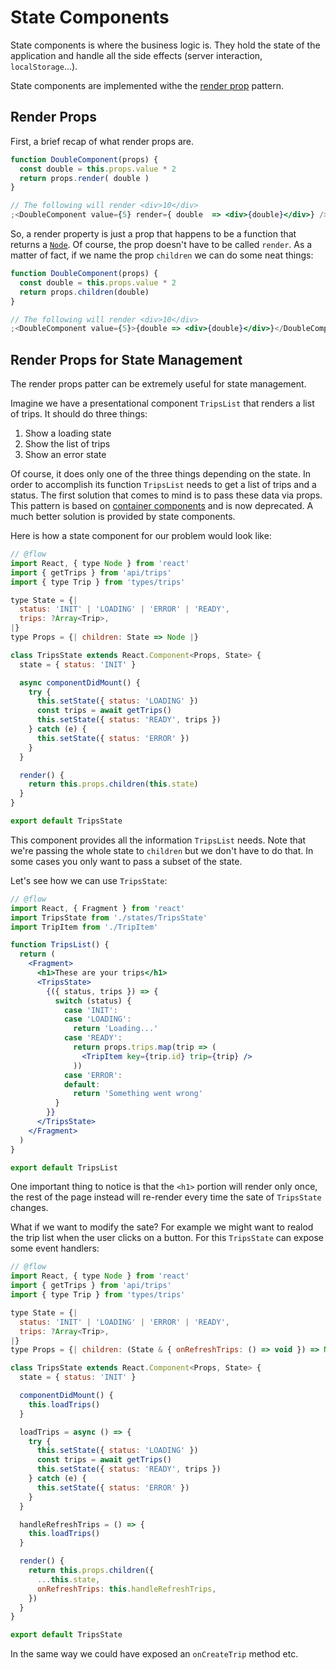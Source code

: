# State Components

State components is where the business logic is. They hold the state of the
application and handle all the side effects (server interaction,
`localStorage`...).

State components are implemented withe the
[render prop](https://reactjs.org/docs/render-props.html) pattern.

## Render Props

First, a brief recap of what render props are.

```jsx
function DoubleComponent(props) {
  const double = this.props.value * 2
  return props.render( double )
}

// The following will render <div>10</div>
;<DoubleComponent value={5} render={ double  => <div>{double}</div>} />
```

So, a render property is just a prop that happens to be a function that returns
a [`Node`](https://flow.org/en/docs/react/types/#toc-react-node). Of course, the prop doesn't have to be called
`render`. As a matter of fact, if we name the prop `children` we can do some
neat things:

```jsx
function DoubleComponent(props) {
  const double = this.props.value * 2
  return props.children(double)
}

// The following will render <div>10</div>
;<DoubleComponent value={5}>{double => <div>{double}</div>}</DoubleComponent>
```

## Render Props for State Management

The render props patter can be extremely useful for state management.

Imagine we have a presentational component `TripsList` that renders a list of
trips. It should do three things:

1.  Show a loading state
2.  Show the list of trips
3.  Show an error state

Of course, it does only one of the three things depending on the state. In order
to accomplish its function `TripsList` needs to get a list of trips and a
status. The first solution that comes to mind is to pass these data via props.
This pattern is based on [container components](container_components.md) and is
now deprecated. A much better solution is provided by state components.

Here is how a state component for our problem would look like:

```jsx
// @flow
import React, { type Node } from 'react'
import { getTrips } from 'api/trips'
import { type Trip } from 'types/trips'

type State = {|
  status: 'INIT' | 'LOADING' | 'ERROR' | 'READY',
  trips: ?Array<Trip>,
|}
type Props = {| children: State => Node |}

class TripsState extends React.Component<Props, State> {
  state = { status: 'INIT' }

  async componentDidMount() {
    try {
      this.setState({ status: 'LOADING' })
      const trips = await getTrips()
      this.setState({ status: 'READY', trips })
    } catch (e) {
      this.setState({ status: 'ERROR' })
    }
  }

  render() {
    return this.props.children(this.state)
  }
}

export default TripsState
```

This component provides all the information `TripsList` needs. Note that we're
passing the whole state to `children` but we don't have to do that. In some
cases you only want to pass a subset of the state.

Let's see how we can use `TripsState`:

```jsx
// @flow
import React, { Fragment } from 'react'
import TripsState from './states/TripsState'
import TripItem from './TripItem'

function TripsList() {
  return (
    <Fragment>
      <h1>These are your trips</h1>
      <TripsState>
        {({ status, trips }) => {
          switch (status) {
            case 'INIT':
            case 'LOADING':
              return 'Loading...'
            case 'READY':
              return props.trips.map(trip => (
                <TripItem key={trip.id} trip={trip} />
              ))
            case 'ERROR':
            default:
              return 'Something went wrong'
          }
        }}
      </TripsState>
    </Fragment>
  )
}

export default TripsList
```

One important thing to notice is that the `<h1>` portion will render only once,
the rest of the page instead will re-render every time the sate of `TripsState`
changes.

What if we want to modify the sate? For example we might want to realod the trip
list when the user clicks on a button. For this `TripsState` can expose some
event handlers:

```jsx
// @flow
import React, { type Node } from 'react'
import { getTrips } from 'api/trips'
import { type Trip } from 'types/trips'

type State = {|
  status: 'INIT' | 'LOADING' | 'ERROR' | 'READY',
  trips: ?Array<Trip>,
|}
type Props = {| children: (State & { onRefreshTrips: () => void }) => Node |}

class TripsState extends React.Component<Props, State> {
  state = { status: 'INIT' }

  componentDidMount() {
    this.loadTrips()
  }

  loadTrips = async () => {
    try {
      this.setState({ status: 'LOADING' })
      const trips = await getTrips()
      this.setState({ status: 'READY', trips })
    } catch (e) {
      this.setState({ status: 'ERROR' })
    }
  }

  handleRefreshTrips = () => {
    this.loadTrips()
  }

  render() {
    return this.props.children({
      ...this.state,
      onRefreshTrips: this.handleRefreshTrips,
    })
  }
}

export default TripsState
```

In the same way we could have exposed an `onCreateTrip` method etc.

